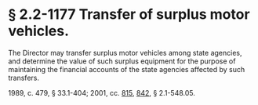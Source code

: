 # § 2.2-1177 Transfer of surplus motor vehicles.

<p>The Director may transfer surplus motor vehicles among state agencies, and determine the value of such surplus equipment for the purpose of maintaining the financial accounts of the state agencies affected by such transfers.</p><p>1989, c. 479, § 33.1-404; 2001, cc. <a href='http://lis.virginia.gov/cgi-bin/legp604.exe?011+ful+CHAP0815'>815</a>, <a href='http://lis.virginia.gov/cgi-bin/legp604.exe?011+ful+CHAP0842'>842</a>, § 2.1-548.05.</p>